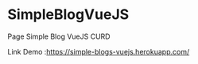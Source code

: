 # SimpleBlogVueJS
Page Simple Blog VueJS CURD

Link Demo :https://simple-blogs-vuejs.herokuapp.com/
